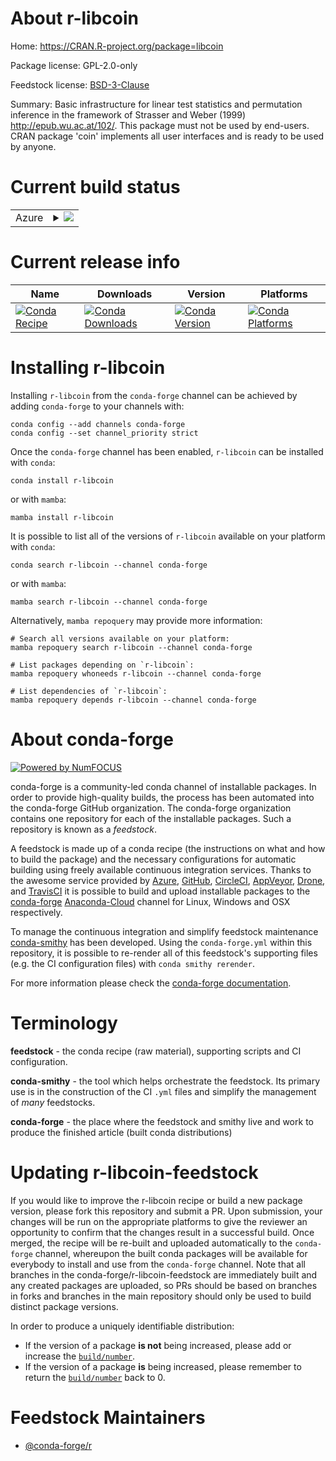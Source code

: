 About r-libcoin
===============

Home: https://CRAN.R-project.org/package=libcoin

Package license: GPL-2.0-only

Feedstock license: [BSD-3-Clause](https://github.com/conda-forge/r-libcoin-feedstock/blob/main/LICENSE.txt)

Summary: Basic infrastructure for linear test statistics and permutation inference in the framework of Strasser and Weber (1999) <http://epub.wu.ac.at/102/>. This package must not be used by end-users. CRAN package 'coin' implements all user interfaces and is ready to be used by anyone.

Current build status
====================


<table>
    
  <tr>
    <td>Azure</td>
    <td>
      <details>
        <summary>
          <a href="https://dev.azure.com/conda-forge/feedstock-builds/_build/latest?definitionId=1306&branchName=main">
            <img src="https://dev.azure.com/conda-forge/feedstock-builds/_apis/build/status/r-libcoin-feedstock?branchName=main">
          </a>
        </summary>
        <table>
          <thead><tr><th>Variant</th><th>Status</th></tr></thead>
          <tbody><tr>
              <td>linux_64_r_base4.1</td>
              <td>
                <a href="https://dev.azure.com/conda-forge/feedstock-builds/_build/latest?definitionId=1306&branchName=main">
                  <img src="https://dev.azure.com/conda-forge/feedstock-builds/_apis/build/status/r-libcoin-feedstock?branchName=main&jobName=linux&configuration=linux_64_r_base4.1" alt="variant">
                </a>
              </td>
            </tr><tr>
              <td>linux_64_r_base4.2</td>
              <td>
                <a href="https://dev.azure.com/conda-forge/feedstock-builds/_build/latest?definitionId=1306&branchName=main">
                  <img src="https://dev.azure.com/conda-forge/feedstock-builds/_apis/build/status/r-libcoin-feedstock?branchName=main&jobName=linux&configuration=linux_64_r_base4.2" alt="variant">
                </a>
              </td>
            </tr><tr>
              <td>osx_64_r_base4.1</td>
              <td>
                <a href="https://dev.azure.com/conda-forge/feedstock-builds/_build/latest?definitionId=1306&branchName=main">
                  <img src="https://dev.azure.com/conda-forge/feedstock-builds/_apis/build/status/r-libcoin-feedstock?branchName=main&jobName=osx&configuration=osx_64_r_base4.1" alt="variant">
                </a>
              </td>
            </tr><tr>
              <td>osx_64_r_base4.2</td>
              <td>
                <a href="https://dev.azure.com/conda-forge/feedstock-builds/_build/latest?definitionId=1306&branchName=main">
                  <img src="https://dev.azure.com/conda-forge/feedstock-builds/_apis/build/status/r-libcoin-feedstock?branchName=main&jobName=osx&configuration=osx_64_r_base4.2" alt="variant">
                </a>
              </td>
            </tr><tr>
              <td>win_64</td>
              <td>
                <a href="https://dev.azure.com/conda-forge/feedstock-builds/_build/latest?definitionId=1306&branchName=main">
                  <img src="https://dev.azure.com/conda-forge/feedstock-builds/_apis/build/status/r-libcoin-feedstock?branchName=main&jobName=win&configuration=win_64_" alt="variant">
                </a>
              </td>
            </tr>
          </tbody>
        </table>
      </details>
    </td>
  </tr>
</table>

Current release info
====================

| Name | Downloads | Version | Platforms |
| --- | --- | --- | --- |
| [![Conda Recipe](https://img.shields.io/badge/recipe-r--libcoin-green.svg)](https://anaconda.org/conda-forge/r-libcoin) | [![Conda Downloads](https://img.shields.io/conda/dn/conda-forge/r-libcoin.svg)](https://anaconda.org/conda-forge/r-libcoin) | [![Conda Version](https://img.shields.io/conda/vn/conda-forge/r-libcoin.svg)](https://anaconda.org/conda-forge/r-libcoin) | [![Conda Platforms](https://img.shields.io/conda/pn/conda-forge/r-libcoin.svg)](https://anaconda.org/conda-forge/r-libcoin) |

Installing r-libcoin
====================

Installing `r-libcoin` from the `conda-forge` channel can be achieved by adding `conda-forge` to your channels with:

```
conda config --add channels conda-forge
conda config --set channel_priority strict
```

Once the `conda-forge` channel has been enabled, `r-libcoin` can be installed with `conda`:

```
conda install r-libcoin
```

or with `mamba`:

```
mamba install r-libcoin
```

It is possible to list all of the versions of `r-libcoin` available on your platform with `conda`:

```
conda search r-libcoin --channel conda-forge
```

or with `mamba`:

```
mamba search r-libcoin --channel conda-forge
```

Alternatively, `mamba repoquery` may provide more information:

```
# Search all versions available on your platform:
mamba repoquery search r-libcoin --channel conda-forge

# List packages depending on `r-libcoin`:
mamba repoquery whoneeds r-libcoin --channel conda-forge

# List dependencies of `r-libcoin`:
mamba repoquery depends r-libcoin --channel conda-forge
```


About conda-forge
=================

[![Powered by
NumFOCUS](https://img.shields.io/badge/powered%20by-NumFOCUS-orange.svg?style=flat&colorA=E1523D&colorB=007D8A)](https://numfocus.org)

conda-forge is a community-led conda channel of installable packages.
In order to provide high-quality builds, the process has been automated into the
conda-forge GitHub organization. The conda-forge organization contains one repository
for each of the installable packages. Such a repository is known as a *feedstock*.

A feedstock is made up of a conda recipe (the instructions on what and how to build
the package) and the necessary configurations for automatic building using freely
available continuous integration services. Thanks to the awesome service provided by
[Azure](https://azure.microsoft.com/en-us/services/devops/), [GitHub](https://github.com/),
[CircleCI](https://circleci.com/), [AppVeyor](https://www.appveyor.com/),
[Drone](https://cloud.drone.io/welcome), and [TravisCI](https://travis-ci.com/)
it is possible to build and upload installable packages to the
[conda-forge](https://anaconda.org/conda-forge) [Anaconda-Cloud](https://anaconda.org/)
channel for Linux, Windows and OSX respectively.

To manage the continuous integration and simplify feedstock maintenance
[conda-smithy](https://github.com/conda-forge/conda-smithy) has been developed.
Using the ``conda-forge.yml`` within this repository, it is possible to re-render all of
this feedstock's supporting files (e.g. the CI configuration files) with ``conda smithy rerender``.

For more information please check the [conda-forge documentation](https://conda-forge.org/docs/).

Terminology
===========

**feedstock** - the conda recipe (raw material), supporting scripts and CI configuration.

**conda-smithy** - the tool which helps orchestrate the feedstock.
                   Its primary use is in the construction of the CI ``.yml`` files
                   and simplify the management of *many* feedstocks.

**conda-forge** - the place where the feedstock and smithy live and work to
                  produce the finished article (built conda distributions)


Updating r-libcoin-feedstock
============================

If you would like to improve the r-libcoin recipe or build a new
package version, please fork this repository and submit a PR. Upon submission,
your changes will be run on the appropriate platforms to give the reviewer an
opportunity to confirm that the changes result in a successful build. Once
merged, the recipe will be re-built and uploaded automatically to the
`conda-forge` channel, whereupon the built conda packages will be available for
everybody to install and use from the `conda-forge` channel.
Note that all branches in the conda-forge/r-libcoin-feedstock are
immediately built and any created packages are uploaded, so PRs should be based
on branches in forks and branches in the main repository should only be used to
build distinct package versions.

In order to produce a uniquely identifiable distribution:
 * If the version of a package **is not** being increased, please add or increase
   the [``build/number``](https://docs.conda.io/projects/conda-build/en/latest/resources/define-metadata.html#build-number-and-string).
 * If the version of a package **is** being increased, please remember to return
   the [``build/number``](https://docs.conda.io/projects/conda-build/en/latest/resources/define-metadata.html#build-number-and-string)
   back to 0.

Feedstock Maintainers
=====================

* [@conda-forge/r](https://github.com/conda-forge/r/)

